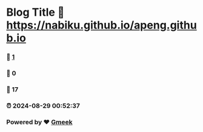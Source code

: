 # Blog Title :link: https://nabiku.github.io/apeng.github.io 
### :page_facing_up: [1](https://nabiku.github.io/apeng.github.io/tag.html) 
### :speech_balloon: 0 
### :hibiscus: 17 
### :alarm_clock: 2024-08-29 00:52:37 
### Powered by :heart: [Gmeek](https://github.com/Meekdai/Gmeek)
